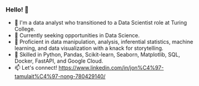### Hello! 👋 

- 🤝 I'm a data analyst who transitioned to a Data Scientist role at Turing College.
- 🔭 Currently seeking opportunities in Data Science.
- 🚀 Proficient in data manipulation, analysis, inferential statistics, machine learning, and data visualization with a knack for storytelling.
- 🚀 Skilled in Python, Pandas, Scikit-learn, Seaborn, Matplotlib, SQL, Docker, FastAPI, and Google Cloud.
- 📫 Let's connect! https://www.linkedin.com/in/jon%C4%97-tamulait%C4%97-nong-780429140/
